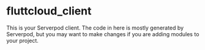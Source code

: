 # fluttcloud_client

This is your Serverpod client. The code in here is mostly generated by
Serverpod, but you may want to make changes if you are adding modules to your
project.
